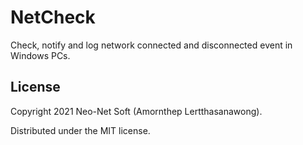 # NetCheck
Check, notify and log network connected and disconnected event in Windows PCs.

## License
Copyright 2021 Neo-Net Soft (Amornthep Lertthasanawong).

Distributed under the MIT license.
